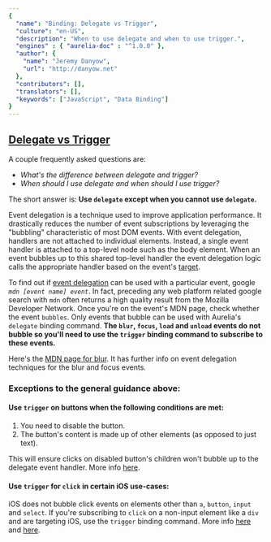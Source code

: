 ```yaml
---
{
  "name": "Binding: Delegate vs Trigger",
  "culture": "en-US",
  "description": "When to use delegate and when to use trigger.",
  "engines" : { "aurelia-doc" : "^1.0.0" },
  "author": {
    "name": "Jeremy Danyow",
  	"url": "http://danyow.net"
  },
  "contributors": [],
  "translators": [],
  "keywords": ["JavaScript", "Data Binding"]
}
---
```


## [Delegate vs Trigger](aurelia-doc://section/1/version/1.0.0)

A couple frequently asked questions are:

* *What's the difference between delegate and trigger?*
* *When should I use delegate and when should I use trigger?*

The short answer is: **Use `delegate` except when you cannot use `delegate`.**

Event delegation is a technique used to improve application performance. It drastically reduces the number of event subscriptions by leveraging the "bubbling" characteristic of most DOM events. With event delegation, handlers are not attached to individual elements. Instead, a single event handler is attached to a top-level node such as the body element. When an event bubbles up to this shared top-level handler the event delegation logic calls the appropriate handler based on the event's [target](https://developer.mozilla.org/en-US/docs/Web/API/Event/target).

To find out if [event delegation](https://davidwalsh.name/event-delegate) can be used with a particular event, google *`mdn [event name] event`*. In fact, preceding any web platform related google search with `mdn` often returns a high quality result from the Mozilla Developer Network. Once you're on the event's MDN page, check whether the event `bubbles`. Only events that bubble can be used with Aurelia's `delegate` binding command. **The `blur`, `focus`, `load` and `unload` events do not bubble so you'll need to use the `trigger` binding command to subscribe to these events.**

Here's the [MDN page for blur](https://developer.mozilla.org/en-US/docs/Web/Events/blur). It has further info on event delegation techniques for the blur and focus events.

### Exceptions to the general guidance above:

#### Use `trigger` on buttons when the following conditions are met:
1. You need to disable the button.
2. The button's content is made up of other elements (as opposed to just text).

This will ensure clicks on disabled button's children won't bubble up to the delegate event handler.  More info [here](https://github.com/aurelia/binding/issues/163).

#### Use `trigger` for `click` in certain iOS use-cases:
iOS does not bubble click events on elements other than `a`, `button`, `input` and `select`. If you're subscribing to `click` on a non-input element like a `div` and are targeting iOS, use the `trigger` binding command.
More info [here](http://www.quirksmode.org/blog/archives/2010/09/click_event_del.html) and [here](https://github.com/aurelia/binding/issues/263).
